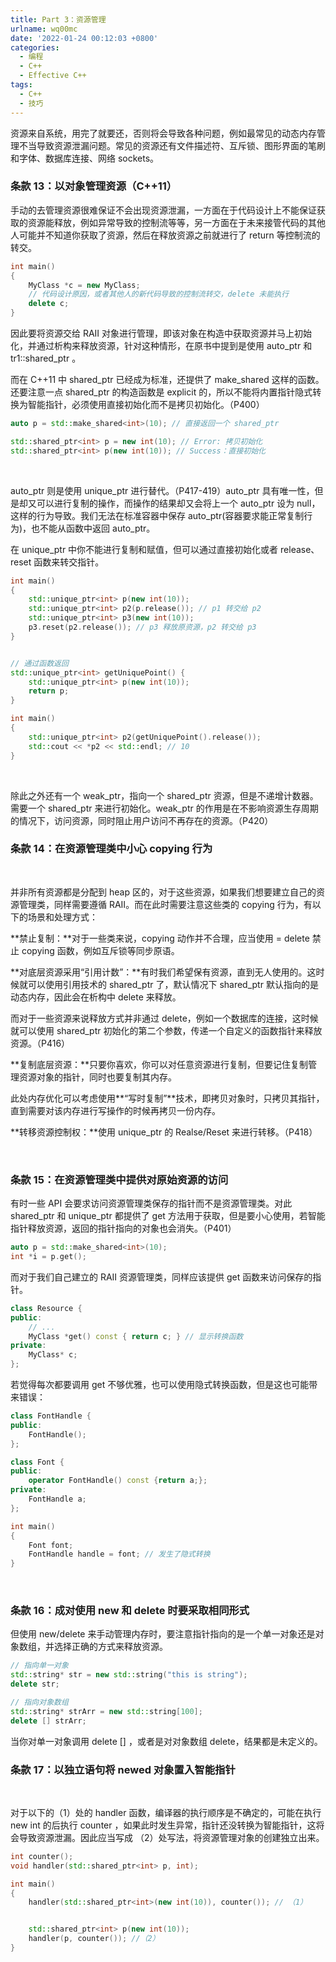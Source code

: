 ```yaml
---
title: Part 3：资源管理
urlname: wq00mc
date: '2022-01-24 00:12:03 +0800'
categories:
  - 编程
  - C++
  - Effective C++
tags:
  - C++
  - 技巧
---
```


资源来自系统，用完了就要还，否则将会导致各种问题，例如最常见的动态内存管理不当导致资源泄漏问题。常见的资源还有文件描述符、互斥锁、图形界面的笔刷和字体、数据库连接、网络 sockets。
​

<!-- more -->

### 条款 13：以对象管理资源（C++11）

手动的去管理资源很难保证不会出现资源泄漏，一方面在于代码设计上不能保证获取的资源能释放，例如异常导致的控制流等等，另一方面在于未来接管代码的其他人可能并不知道你获取了资源，然后在释放资源之前就进行了 return 等控制流的转交。

```cpp
int main()
{
    MyClass *c = new MyClass;
    // 代码设计原因，或者其他人的新代码导致的控制流转交，delete 未能执行
    delete c;
}

```

因此要将资源交给 RAII 对象进行管理，即该对象在构造中获取资源并马上初始化，并通过析构来释放资源，针对这种情形，在原书中提到是使用 auto_ptr 和 tr1::shared_ptr 。
​

而在 C++11 中 shared_ptr 已经成为标准，还提供了 make_shared 这样的函数。还要注意一点 shared_ptr 的构造函数是 explicit 的，所以不能将内置指针隐式转换为智能指针，必须使用直接初始化而不是拷贝初始化。（P400）

```cpp
auto p = std::make_shared<int>(10); // 直接返回一个 shared_ptr

std::shared_ptr<int> p = new int(10); // Error: 拷贝初始化
std::shared_ptr<int> p(new int(10)); // Success：直接初始化

```

​

auto_ptr 则是使用 unique_ptr 进行替代。（P417-419）auto_ptr 具有唯一性，但是却又可以进行复制的操作，而操作的结果却又会将上一个 auto_ptr 设为 null，这样的行为导致。我们无法在标准容器中保存 auto_ptr(容器要求能正常复制行为)，也不能从函数中返回 auto_ptr。
​

在 unique_ptr 中你不能进行复制和赋值，但可以通过直接初始化或者 release、reset 函数来转交指针。

```cpp
int main()
{
    std::unique_ptr<int> p(new int(10));
    std::unique_ptr<int> p2(p.release()); // p1 转交给 p2
    std::unique_ptr<int> p3(new int(10));
    p3.reset(p2.release()); // p3 释放原资源，p2 转交给 p3
}


// 通过函数返回
std::unique_ptr<int> getUniquePoint() {
    std::unique_ptr<int> p(new int(10));
    return p;
}

int main()
{
    std::unique_ptr<int> p2(getUniquePoint().release());
    std::cout << *p2 << std::endl; // 10
}

```

​

除此之外还有一个 weak_ptr，指向一个 shared_ptr 资源，但是不递增计数器。需要一个 shared_ptr 来进行初始化。weak_ptr 的作用是在不影响资源生存周期的情况下，访问资源，同时阻止用户访问不再存在的资源。（P420）
​

### 条款 14：在资源管理类中小心 copying 行为

​

并非所有资源都是分配到 heap 区的，对于这些资源，如果我们想要建立自己的资源管理类，同样需要遵循 RAII。而在此时需要注意这些类的 copying 行为，有以下的场景和处理方式：
​

**禁止复制：**对于一些类来说，copying 动作并不合理，应当使用 = delete 禁止 copying 函数，例如互斥锁等同步原语。
​

**对底层资源采用“引用计数”：**有时我们希望保有资源，直到无人使用的。这时候就可以使用引用技术的 shared_ptr 了，默认情况下 shared_ptr 默认指向的是动态内存，因此会在析构中 delete 来释放。
​

而对于一些资源来说释放方式并非通过 delete，例如一个数据库的连接，这时候就可以使用 shared_ptr 初始化的第二个参数，传递一个自定义的函数指针来释放资源。（P416）
​

**复制底层资源：**只要你喜欢，你可以对任意资源进行复制，但要记住复制管理资源对象的指针，同时也要复制其内存。
​

此处内存优化可以考虑使用**“写时复制”**技术，即拷贝对象时，只拷贝其指针，直到需要对该内存进行写操作的时候再拷贝一份内存。
​

**转移资源控制权：**使用 unique_ptr 的 Realse/Reset 来进行转移。（P418）
​

​

### 条款 15：在资源管理类中提供对原始资源的访问

有时一些 API 会要求访问资源管理类保存的指针而不是资源管理类。对此 shared_ptr 和 unique_ptr 都提供了 get 方法用于获取，但是要小心使用，若智能指针释放资源，返回的指针指向的对象也会消失。（P401）

```cpp
auto p = std::make_shared<int>(10);
int *i = p.get();
```

而对于我们自己建立的 RAII 资源管理类，同样应该提供 get 函数来访问保存的指针。

```cpp
class Resource {
public:
    // ...
    MyClass *get() const { return c; } // 显示转换函数
private:
    MyClass* c;
};
```

若觉得每次都要调用 get 不够优雅，也可以使用隐式转换函数，但是这也可能带来错误：

```cpp
class FontHandle {
public:
    FontHandle();
};

class Font {
public:
    operator FontHandle() const {return a;};
private:
    FontHandle a;
};

int main()
{
    Font font;
    FontHandle handle = font; // 发生了隐式转换
}
```

​

### 条款 16：成对使用 new 和 delete 时要采取相同形式

但使用 new/delete 来手动管理内存时，要注意指针指向的是一个单一对象还是对象数组，并选择正确的方式来释放资源。
​

```cpp
// 指向单一对象
std::string* str = new std::string("this is string");
delete str;

// 指向对象数组
std::string* strArr = new std::string[100];
delete [] strArr;
```

当你对单一对象调用 delete [] ，或者是对对象数组 delete，结果都是未定义的。
​

### 条款 17：以独立语句将 newed 对象置入智能指针

​

对于以下的（1）处的 handler 函数，编译器的执行顺序是不确定的，可能在执行 new int 的后执行 counter ，如果此时发生异常，指针还没转换为智能指针，这将会导致资源泄漏。因此应当写成 （2）处写法，将资源管理对象的创建独立出来。

```cpp
int counter();
void handler(std::shared_ptr<int> p, int);

int main()
{
    handler(std::shared_ptr<int>(new int(10)), counter()); // （1）


    std::shared_ptr<int> p(new int(10));
    handler(p, counter()); //（2）
}
```
